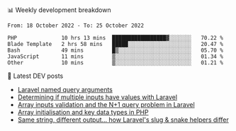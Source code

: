 📊 Weekly development breakdown
<!--START_SECTION:waka-->

```text
From: 18 October 2022 - To: 25 October 2022

PHP              10 hrs 13 mins  █████████████████▓░░░░░░░   70.22 %
Blade Template   2 hrs 58 mins   █████░░░░░░░░░░░░░░░░░░░░   20.47 %
Bash             49 mins         █▒░░░░░░░░░░░░░░░░░░░░░░░   05.70 %
JavaScript       11 mins         ▒░░░░░░░░░░░░░░░░░░░░░░░░   01.34 %
Other            10 mins         ▒░░░░░░░░░░░░░░░░░░░░░░░░   01.21 %
```

<!--END_SECTION:waka-->

📕 Latest DEV posts
<!-- BLOG-POST-LIST:START -->
- [Laravel named query arguments](https://dev.to/michaelvickersuk/laravel-named-query-arguments-28kd)
- [Determining if multiple inputs have values with Laravel](https://dev.to/michaelvickersuk/determining-if-multiple-inputs-have-values-with-laravel-km6)
- [Array inputs validation and the N+1 query problem in Laravel](https://dev.to/michaelvickersuk/array-inputs-validation-and-the-n1-query-problem-in-laravel-2agb)
- [Array initialisation and key data types in PHP](https://dev.to/michaelvickersuk/array-initialisation-and-key-data-types-in-php-1e5b)
- [Same string, different output... how Laravel&#39;s slug &amp; snake helpers differ](https://dev.to/michaelvickersuk/same-string-different-output-how-laravels-slug-snake-helpers-differ-1ccj)
<!-- BLOG-POST-LIST:END -->
